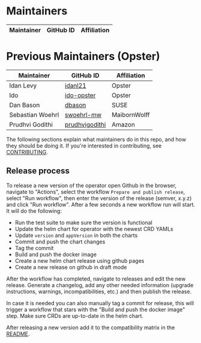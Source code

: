 # Maintainers


| Maintainer | GitHub ID | Affiliation |
| --------------- | --------- | ----------- |


# Previous Maintainers (Opster)

| Maintainer | GitHub ID | Affiliation |
| --------------- | --------- | ----------- |
| Idan Levy | [idanl21](https://github.com/idanl21) | Opster |
| Ido | [ido-opster](https://github.com/ido-opster) | Opster |
| Dan Bason | [dbason](https://github.com/dbason) | SUSE |
| Sebastian Woehrl | [swoehrl-mw](https://github.com/swoehrl-mw) | MaibornWolff |
| Prudhvi Godithi | [prudhvigodithi](https://github.com/prudhvigodithi) | Amazon |

The following sections explain what maintainers do in this repo, and how they should be doing it. If you're interested in contributing, see [CONTRIBUTING](CONTRIBUTING.md).

## Release process

To release a new version of the operator open Github in the browser, navigate to "Actions", select the workflow `Prepare and publish release`, select "Run workflow", then enter the version of the release (semver, x.y.z) and click "Run workflow". After a few seconds a new workflow run will start. It will do the following:

* Run the test suite to make sure the version is functional
* Update the helm chart for operator with the newest CRD YAMLs
* Update `version` and `appVersion` in both the charts
* Commit and push the chart changes
* Tag the commit
* Build and push the docker image
* Create a new helm chart release using github pages
* Create a new release on github in draft mode

After the workflow has completed, navigate to releases and edit the new release. Generate a changelog, add any other needed information (upgrade instructions, warnings, incompatibilities, etc.) and then publish the release.

In case it is needed you can also manually tag a commit for release, this will trigger a workflow that stars with the "Build and push the docker image" step. Make sure CRDs are up-to-date in the helm chart.

After releasing a new version add it to the compatibility matrix in the [README](README.md).
